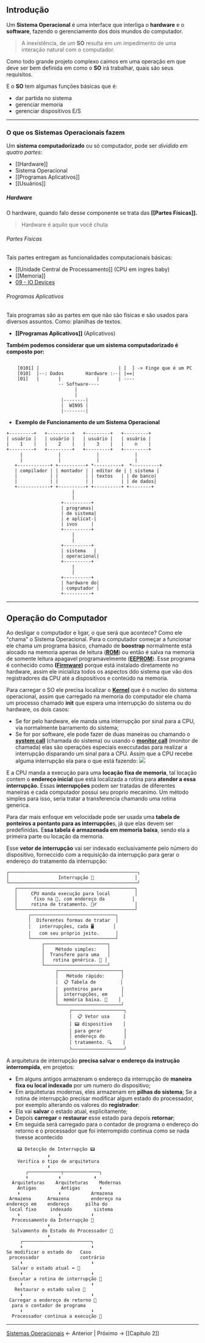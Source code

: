 ## Introdução 

Um **Sistema Operacional** é uma interface que interliga o **hardware** e o **software**, fazendo o gerenciamento dos dois mundos do computador.

> A inexistência, de um **SO** resulta em um impedimento de uma interação natural com o computador.

Como todo grande projeto complexo caímos em uma operação em que deve ser bem definida em como o **SO** irá trabalhar, quais são seus requisitos.

E o **SO** tem algumas funções básicas que é:
- dar partida no sistema
- gerenciar memoria 
- gerenciar dispositivos E/S

--- 
### O que os Sistemas Operacionais fazem
Um **sistema computadorizado** ou só computador, pode ser *dividido em quatro partes*:
- [[Hardware]]
- Sistema Operacional
- [[Programas Aplicativos]]
- [[Usuários]]

##### Hardware
O hardware, quando falo desse componente se trata das **[[Partes Físicas]].** 

> Hardware é aquilo que você chuta

###### Partes Físicas
Tais partes entregam as funcionalidades computacionais básicas:
- [[Unidade Central de Processamento]] (CPU em ingres baby)
- [[Memoria]]
- [09 - IO Devices](09%20-%20IO%20Devices.md)

###### Programas Aplicativos
Tais programas são as partes em que não são físicas e são usados para diversos assuntos. Como: planilhas de textos.

- **[[Programas Aplicativos]]** (Aplicativos)

**Também podemos considerar que um sistema computadorizado é composto por:**

```
										   	
	[0101] |                             | [  ] -> Finge que é um PC
	[010]  |--: Dados        Hardware :--| |==| 
 	[01]   |       |             |       | ----
			       -- Software----
					     |
					     |
					|--------|
					|  WIN95 |
					|--------|     
```



- **Exemplo de Funcionamento de um Sistema Operacional**

```
+---------+   +---------+   +---------+   +---------+
| usuário |   | usuário |   | usuário |   | usuário |
|    1    |   |    2    |   |    3    |   |    n    |
+---------+   +---------+   +---------+   +---------+
     |             |             |             |
     |             |             |             |
   +------------+ +----------+ *----------+  *----------+
   | compilador | | montador | | editor de | | sistema |
   |            | |          | | textos   | | de banco|
   |            | |          | |          | | de dados|
   +------------+ +----------+ +----------+ +--------+
                        |
                        |
                    +----------+
                    | programas|
                    | de sistema|
                    | e aplicat-|
                    | ivos     |
                    +----------+
                        |
                        |
                    +----------+
                    | sistema   |
                    | operacional|
                    +----------+
                        |
                        |
                    +----------+
                    | hardware do|
                    | computador |
                    +----------+
```


---

## Operação do Computador

Ao desligar o computador e ligar, o que será que acontece? Como ele "chama" o Sistema Operacional.
Para  o  computador começar a funcionar ele chama um programa básico, chamado de **boostrap** normalmente está alocado na memoria apenas de leitura (**[ROM]()**) ou então é salva na memoria de somente leitura apagavel programavelmente (**[EEPROM]()**).
Esse programa é conhecido como **([Firmware]())** porque está instalado diretamente no hardware, assim ele inicializa todos os aspectos ddo sistema que vão dos registradores da CPU até a dispositivos e conteúdo na memoria.

Para carregar o SO ele precisa localizar o **[Kernel]()** que é o nucleo do sistema operacional, assim que carregado na memoria do computador ele chama um processo chamado **init** que espera uma interrupção do sistema ou do hardware, os dois casos:
- Se for pelo hardware, ele manda uma interrupção por sinal para a CPU, via normalmente barramento do sistema;
- Se for por software, ele pode fazer de duas maneiras ou chamando o **[system call]()** (chamada do sistema) ou usando o **[monitor call]()** (monitor de chamada) elas são operações especiais execcutadas para realizar a interrupção disparando um sinal para a CPU.
Assim que a CPU  recebe alguma interrupção ela para o que está fazendo:
![](Pasted%20image%2020240712151644.jpg)

E a CPU manda a execução para uma **locação fixa de memoria**, tal locação contem o **endereço inicial** que está localizada a rotina para **atender a essa interrupção.**
Essas **interrupções** podem ser tratadas de diferentes  maneiras e cada computador possui seu proprio mecanimo. Um método simples para isso, seria tratar a transferencia chamando uma rotina generica.

Para dar mais enfoque em velocidade pode ser usada uma **tabela de ponteiros a pontanto para as interrupçõe**s, já que elas devem ser predefinidas. E**ssa tabela é armazenada em memoria baixa**, sendo ela a primeira parte ou locação da memoria.

Esse **vetor de interrupção** vai ser indexado exclusivamente pelo número do dispositivo, forneccido com a requisição da interrupção para gerar o endereço do tratamento da interrupção:
```
┌───────────────────────────────────────────────┐
│                  Interrupção 🔔               │
└───────────────────────────────────────────────┘
   ┌───────────────────────────────────────────┐
   │     CPU manda execução para local         │
   │      fixo na 💾, com endereço da          │
   │     rotina de tratamento. 🏃‍♂️              │
   └───────────────────────────────────────────┘
        ┌───────────────────────────────┐
        │  Diferentes formas de tratar  │
        │   interrupções, cada 🖥️       │
        │   com seu próprio jeito.      │
        └───────────────────────────────┘
             ┌───────────────────────┐
             │    Método simples:    │
             │  Transfere para uma   │
             │   rotina genérica. 🔁 │
             └───────────────────────┘
                  ┌───────────────────────┐
                  │   Método rápido:      │
                  │  📋 Tabela de         │
                  │  ponteiros para       │
                  │  interrupções, em     │
                  │  memória baixa. 🔽    │
                  └───────────────────────┘
                       ┌───────────────────┐
                       │  📋 Vetor usa     │
                       │ 📟 dispositivo    │
                       │ para gerar        │
                       │ endereço do       │
                       │ tratamento. 🔍    │
                       └───────────────────┘
```

A arquitetura de interrupção **precisa salvar o endereço da instrução interrompida**, em projetos:
- Em alguns antigos armazenam o endereço da interrupção de **maneira fixa ou local indexado** por um numero do dispositivo;
- Em arquiteturas modernas, eles armazenam em **pilhas do sistema**;
Se a rotina de interrupção precisar modificar algum estado do processador, por exemplo alterando os valores do **registrador**:
- Ela vai **salvar** o estado atual, explicitamente;
- Depois **carregar** e **restaurar** esse estado para depois **retornar**;
- Em seguida será carregado para o contador de programa o endereço do retorno e o processador que foi interrompido continua como se nada tivesse acontecido

```
    📟 Detecção de Interrupção 📟
               ⬇️
    Verifica o tipo de arquitetura
               ⬇️
       ┌────────────┬─────────────┐
       ⬇️           ⬇️            ⬇️
  Arquiteturas    Arquiteturas    Modernas
    Antigas         Antigas       ⬇️
    ⬇️              ⬇️           Armazena 
 Armazena      Armazena        endereço na 
endereço em    endereço      pilha do 
 local fixo     indexado        sistema
    ⬇️              ⬇️           ⬇️
  Processamento da Interrupção 🔄
               ⬇️
  Salvamento do Estado do Processador 💾
               ⬇️
     ┌─────────────────────────┐
     ⬇️                         ⬇️
Se modificar o estado do   Caso 
 processador               contrário
     ⬇️                         ⬇️
  Salvar o estado atual ⬅️ 📝
     ⬇️                         ⬇️
 Executar a rotina de interrupção 🔄
     ⬇️                         ⬇️
   Restaurar o estado salvo 📂
     ⬇️                         ⬇️
 Carregar o endereço de retorno 📡
  para o contador de programa
     ⬇️                         ⬇️
  Processador continua a execução 🚀
```





---
[Sistemas Operacionais](Sistemas%20Operacionais.md) <- Anterior | Próximo -> [[Capitulo 2]]